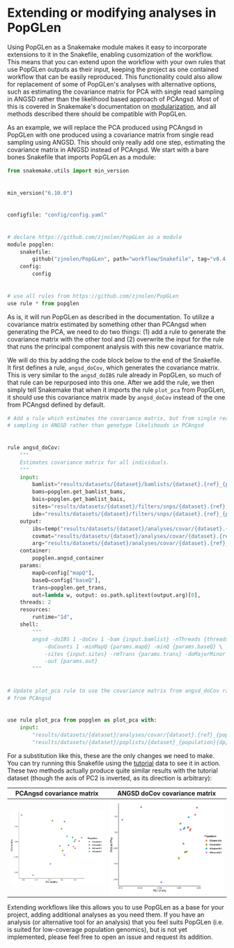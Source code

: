 # Extending or modifying analyses in PopGLen

Using PopGLen as a Snakemake module makes it easy to incorporate extensions to
it in the Snakefile, enabling cusomization of the workflow. This means that you
can extend upon the workflow with your own rules that use PopGLen outputs as
their input, keeping the project as one contained workflow that can be easily
reproduced. This functionality could also allow for replacement of some of
PopGLen's analyses with alternative options, such as estimating the covariance
matrix for PCA with single read sampling in ANGSD rather than the likelihood
based approach of PCAngsd. Most of this is covered in Snakemake's documentation
on [modularization](https://snakemake.readthedocs.io/en/stable/snakefiles/modularization.html),
and all methods described there should be compatible with PopGLen.

As an example, we will replace the PCA produced using PCAngsd in PopGLen
with one produced using a covariance matrix from single read sampling using
ANGSD. This should only really add one step, estimating the covariance matrix
in ANGSD instead of PCAngsd. We start with a bare bones Snakefile that imports
PopGLen as a module:

```py title="workflow/Snakefile" linenums="1"
from snakemake.utils import min_version


min_version("6.10.0")


configfile: "config/config.yaml"


# declare https://github.com/zjnolen/PopGLen as a module
module popglen:
    snakefile:
        github("zjnolen/PopGLen", path="workflow/Snakefile", tag="v0.4.1")
    config:
        config


# use all rules from https://github.com/zjnolen/PopGLen
use rule * from popglen
```

As is, it will run PopGLen as described in the documentation. To utilize a
covariance matrix estimated by something other than PCAngsd when generating the
PCA, we need to do two things: (1) add a rule to generate the covariance matrix
with the other tool and (2) overwrite the input for the rule that runs the
principal component analysis with this new covariance matrix.

We will do this by adding the code block below to the end of the Snakefile. It
first defines a rule, `angsd_doCov`, which generates the covariance matrix. This
is very similar to the `angsd_doIBS` rule already in PopGLen, so much of that
rule can be repurposed into this one. After we add the rule, we then simply
tell Snakemake that when it imports the rule `plot_pca` from PopGLen, it
should use this covariance matrix made by `angsd_doCov` instead of the one from
PCAngsd defined by default.

```py title="workflow/Snakefile linenums="21"
# Add a rule which estimates the covariance matrix, but from single read
# sampling in ANGSD rather than genotype likelihoods in PCAngsd


rule angsd_doCov:
    """
    Estimates covariance matrix for all individuals.
    """
    input:
        bamlist="results/datasets/{dataset}/bamlists/{dataset}.{ref}_{population}{dp}.bamlist",
        bams=popglen.get_bamlist_bams,
        bais=popglen.get_bamlist_bais,
        sites="results/datasets/{dataset}/filters/snps/{dataset}.{ref}_{population}{dp}_{sites}-filts_snps.sites",
        idx="results/datasets/{dataset}/filters/snps/{dataset}.{ref}_{population}{dp}_{sites}-filts_snps.sites.idx",
    output:
        ibs=temp("results/datasets/{dataset}/analyses/covar/{dataset}.{ref}_{population}{dp}_{sites}-filts.ibs.gz"),
        covmat="results/datasets/{dataset}/analyses/covar/{dataset}.{ref}_{population}{dp}_{sites}-filts.covMat",
        arg="results/datasets/{dataset}/analyses/covar/{dataset}.{ref}_{population}{dp}_{sites}-filts.arg",
    container:
        popglen.angsd_container
    params:
        mapQ=config["mapQ"],
        baseQ=config["baseQ"],
        trans=popglen.get_trans,
        out=lambda w, output: os.path.splitext(output.arg)[0],
    threads: 2
    resources:
        runtime="1d",
    shell:
        """
        angsd -doIBS 1 -doCov 1 -bam {input.bamlist} -nThreads {threads} \
            -doCounts 1 -minMapQ {params.mapQ} -minQ {params.baseQ} \
            -sites {input.sites} -rmTrans {params.trans} -doMajorMinor 3 \
            -out {params.out}
        """


# Update plot_pca rule to use the covariance matrix from angsd_doCov rather than
# from PCAngsd


use rule plot_pca from popglen as plot_pca with:
    input:
        "results/datasets/{dataset}/analyses/covar/{dataset}.{ref}_{population}{dp}_{sites}-filts.covMat",
        "results/datasets/{dataset}/poplists/{dataset}_{population}{dp}.indiv.list",

```

For a substitution like this, these are the only changes we need to make.
You can try running this Snakefile using the [tutorial](tutorial.md) data to see
it in action. These two methods actually produce quite similar results with the
tutorial dataset (though the axis of PC2 is inverted, as its direction is
arbitrary):

| PCAngsd covariance matrix | ANGSD doCov covariance matrix |
|------------------------------------|------------------------------------|
|![pcangsd pca](images/pca-norel.png)|![docov pca](images/pca-docov.png)|

Extending workflows like this allows you to use PopGLen as a base for your
project, adding additional analyses as you need them. If you have an analysis
(or alternative tool for an analysis) that you feel suits PopGLen (i.e. is
suited for low-coverage population genomics), but is not yet implemented, please
feel free to open an issue and request its addition.
